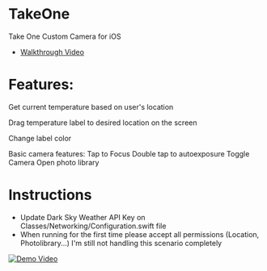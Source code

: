 # TakeOne
Take One Custom Camera for iOS 
* [Walkthrough Video](https://youtu.be/R2sGQxZrYc4)

# Features: 

Get current temperature based on user's location

Drag temperature label to desired location on the screen

Change label color


Basic camera features:
Tap to Focus
Double tap to autoexposure
Toggle Camera
Open photo library

# Instructions

* Update Dark Sky Weather API Key on Classes/Networking/Configuration.swift file
* When running for the first time please accept all permissions (Location, Photolibrary...) I'm still not handling this scenario completely

[![Demo Video](https://i.imgur.com/saIFNzd.png)](https://youtu.be/R2sGQxZrYc4 "Everything Is AWESOME")




